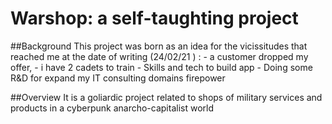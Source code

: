 # Warshop: a self-taughting project

##Background
This project was born as an idea for the vicissitudes that reached me at the date of writing (24/02/21 ) : 
    - a customer dropped my offer, 
    - i have 2 cadets to train 
    - Skills and tech to build app
    - Doing some R&D for expand my IT consulting domains firepower  

##Overview
It is a goliardic project related to shops of military services and products in a cyberpunk anarcho-capitalist world

